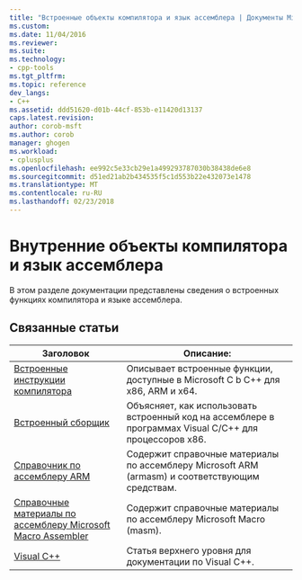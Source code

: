 ```yaml
---
title: "Встроенные объекты компилятора и язык ассемблера | Документы Microsoft"
ms.custom: 
ms.date: 11/04/2016
ms.reviewer: 
ms.suite: 
ms.technology:
- cpp-tools
ms.tgt_pltfrm: 
ms.topic: reference
dev_langs:
- C++
ms.assetid: ddd51620-d01b-44cf-853b-e11420d13137
caps.latest.revision: 
author: corob-msft
ms.author: corob
manager: ghogen
ms.workload:
- cplusplus
ms.openlocfilehash: ee992c5e33cb29e1a499293787030b38438de6e8
ms.sourcegitcommit: d51ed21ab2b434535f5c1d553b22e432073e1478
ms.translationtype: MT
ms.contentlocale: ru-RU
ms.lasthandoff: 02/23/2018
---
```

# <a name="compiler-intrinsics-and-assembly-language"></a>Внутренние объекты компилятора и язык ассемблера
В этом разделе документации представлены сведения о встроенных функциях компилятора и языке ассемблера.  
  
## <a name="related-articles"></a>Связанные статьи  
  
|Заголовок|Описание:|  
|-----------|-----------------|  
|[Встроенные инструкции компилятора](../intrinsics/compiler-intrinsics.md)|Описывает встроенные функции, доступные в Microsoft C b C++ для x86, ARM и x64.|  
|[Встроенный сборщик](../assembler/inline/inline-assembler.md)|Объясняет, как использовать встроенный код на ассемблере в программах Visual C/C++ для процессоров x86.|  
|[Справочник по ассемблеру ARM](../assembler/arm/arm-assembler-reference.md)|Содержит справочные материалы по ассемблеру Microsoft ARM (armasm) и соответствующим средствам.|  
|[Справочные материалы по ассемблеру Microsoft Macro Assembler](../assembler/masm/microsoft-macro-assembler-reference.md)|Содержит справочные материалы по ассемблеру Microsoft Macro (masm).|  
|[Visual C++](../visual-cpp-in-visual-studio.md)|Статья верхнего уровня для документации по Visual C++.|